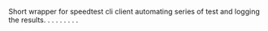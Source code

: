 Short wrapper for speedtest cli client automating series of test and logging the results.
.
.
.
.
.
.
.
.
